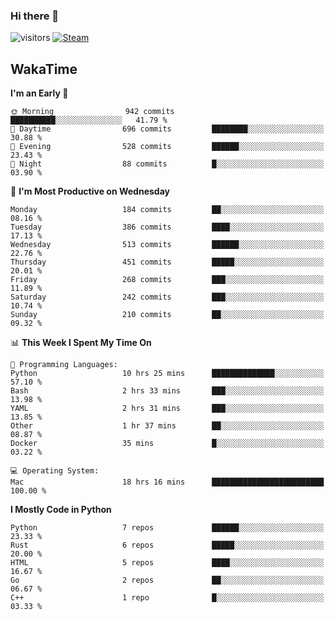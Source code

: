 ### Hi there 👋

![visitors](https://visitor-badge.glitch.me/badge?page_id=zhourunlai)
[![Steam](https://img.shields.io/badge/dynamic/json?url=https%3A%2F%2Fapi.swo.moe%2Fstats%2Fsteamgames%2F76561198285156854&query=count&color=0b1a37&label=Steam&labelColor=134375&logo=steam&suffix=+games&cacheSeconds=3600)](http://steamcommunity.com/profiles/76561198285156854)

## WakaTime
<!--START_SECTION:waka-->
**I'm an Early 🐤** 

```text
🌞 Morning                942 commits         ██████████░░░░░░░░░░░░░░░   41.79 % 
🌆 Daytime                696 commits         ████████░░░░░░░░░░░░░░░░░   30.88 % 
🌃 Evening                528 commits         ██████░░░░░░░░░░░░░░░░░░░   23.43 % 
🌙 Night                  88 commits          █░░░░░░░░░░░░░░░░░░░░░░░░   03.90 % 
```
📅 **I'm Most Productive on Wednesday** 

```text
Monday                   184 commits         ██░░░░░░░░░░░░░░░░░░░░░░░   08.16 % 
Tuesday                  386 commits         ████░░░░░░░░░░░░░░░░░░░░░   17.13 % 
Wednesday                513 commits         ██████░░░░░░░░░░░░░░░░░░░   22.76 % 
Thursday                 451 commits         █████░░░░░░░░░░░░░░░░░░░░   20.01 % 
Friday                   268 commits         ███░░░░░░░░░░░░░░░░░░░░░░   11.89 % 
Saturday                 242 commits         ███░░░░░░░░░░░░░░░░░░░░░░   10.74 % 
Sunday                   210 commits         ██░░░░░░░░░░░░░░░░░░░░░░░   09.32 % 
```


📊 **This Week I Spent My Time On** 

```text
💬 Programming Languages: 
Python                   10 hrs 25 mins      ██████████████░░░░░░░░░░░   57.10 % 
Bash                     2 hrs 33 mins       ███░░░░░░░░░░░░░░░░░░░░░░   13.98 % 
YAML                     2 hrs 31 mins       ███░░░░░░░░░░░░░░░░░░░░░░   13.85 % 
Other                    1 hr 37 mins        ██░░░░░░░░░░░░░░░░░░░░░░░   08.87 % 
Docker                   35 mins             █░░░░░░░░░░░░░░░░░░░░░░░░   03.22 % 

💻 Operating System: 
Mac                      18 hrs 16 mins      █████████████████████████   100.00 % 
```

**I Mostly Code in Python** 

```text
Python                   7 repos             ██████░░░░░░░░░░░░░░░░░░░   23.33 % 
Rust                     6 repos             █████░░░░░░░░░░░░░░░░░░░░   20.00 % 
HTML                     5 repos             ████░░░░░░░░░░░░░░░░░░░░░   16.67 % 
Go                       2 repos             ██░░░░░░░░░░░░░░░░░░░░░░░   06.67 % 
C++                      1 repo              █░░░░░░░░░░░░░░░░░░░░░░░░   03.33 % 
```




<!--END_SECTION:waka-->

